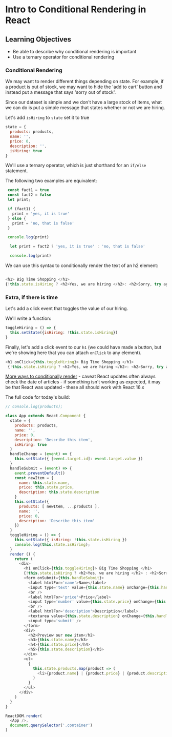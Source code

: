 # Intro to Conditional Rendering in React

<!--SEI1 7:08-->

## Learning Objectives
 - Be able to describe why conditional rendering is important
 - Use a ternary operator for conditional rendering

### Conditional Rendering

We may want to render different things depending on state. For example, if a product is out of stock, we may want to hide the 'add to cart' button and instead put a message that says 'sorry out of stock'.

Since our dataset is simple and we don't have a large stock of items, what we can do is put a simple message that states whether or not we are hiring.

Let's add `isHiring` to `state` set it to true

```js
state = {
  products: products,
  name: '',
  price: 0,
  description: '',
  isHiring: true
}
```

We'll use a ternary operator, which is just shorthand for an `if/else` statement.

The following two examples are equivalent:

```js
 const fact1 = true
 const fact2 = false
 let print;

 if (fact1) {
   print = 'yes, it is true'
 } else {
   print = 'no, that is false'
 }

 console.log(print)
```

```js
  let print = fact2 ? 'yes, it is true' : 'no, that is false'

  console.log(print)
```

We can use this syntax to conditionally render the text of an h2 element:

```js

<h1> Big Time Shopping </h1>
{!this.state.isHiring ? <h2>Yes, we are hiring </h2>: <h2>Sorry, try again tomorrow</h2>}
```

### Extra, if there is time

Let's add a click event that toggles the value of our hiring.

We'll write a function:

```js
toggleHiring = () => {
  this.setState({isHiring: !this.state.isHiring})
}
```

Finally, let's add a click event to our `h1` (we could have made a button, but we're showing here that you can attach `onClick` to any element).

```js
<h1 onClick={this.toggleHiring}> Big Time Shopping </h1>
 {!this.state.isHiring ? <h2>Yes, we are hiring </h2>: <h2>Sorry, try again tomorrow</h2>}
```

[More ways to conditionally render](https://blog.logrocket.com/conditional-rendering-in-react-c6b0e5af381e) - caveat React updates often always check the date of articles - if something isn't working as expected, it may be that React was updated - these all should work with React 16.x

The full code for today's build:

```js
// console.log(products);

class App extends React.Component {
  state = {
    products: products,
    name: '',
    price: 0,
    description: 'Describe this item',
    isHiring: true
  }
  handleChange = (event) => {
    this.setState({ [event.target.id]: event.target.value })
  }
  handleSubmit = (event) => {
    event.preventDefault()
    const newItem = {
      name: this.state.name,
      price: this.state.price,
      description: this.state.description
    }
    this.setState({
      products: [ newItem, ...products ],
      name: '',
      price: 0,
      description: 'Describe this item'
    })
  }
  toggleHiring = () => {
    this.setState({ isHiring: !this.state.isHiring })
    console.log(this.state.isHiring);
  }
  render () {
    return (
      <div>
        <h1 onClick={this.toggleHiring}> Big Time Shopping </h1>
        {!this.state.isHiring ? <h2>Yes, we are hiring </h2> : <h2>Sorry, try again tomorrow</h2>}
        <form onSubmit={this.handleSubmit}>
          <label htmlFor='name'>Name</label>
          <input type='text' value={this.state.name} onChange={this.handleChange} id='name' />
          <br />
          <label htmlFor='price'>Price</label>
          <input type='number' value={this.state.price} onChange={this.handleChange} id='price' />
          <br />
          <label htmlFor='description'>Description</label>
          <textarea value={this.state.description} onChange={this.handleChange} id='description' />
          <input type='submit' />
        </form>
        <div>
          <h2>Preview our new item</h2>
          <h3>{this.state.name}</h3>
          <h4>{this.state.price}</h4>
          <h5>{this.state.description}</h5>
        </div>
        <ul>
          {
            this.state.products.map(product => (
              <li>{product.name} | {product.price} | {product.description}</li>
            )
          }
        </ul>
      </div>
    )
  }
}

ReactDOM.render(
  <App />,
  document.querySelector('.container')
)
```

<!--SEI1 7:15 -->
